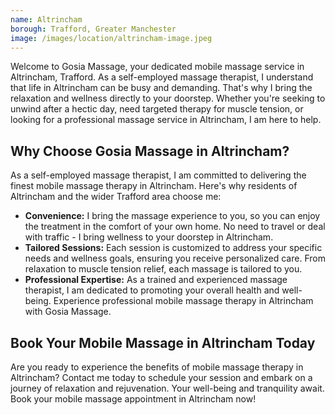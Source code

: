 ```yaml
---
name: Altrincham
borough: Trafford, Greater Manchester
image: /images/location/altrincham-image.jpeg
---
```


Welcome to Gosia Massage, your dedicated mobile massage service in Altrincham, Trafford. As a self-employed massage therapist, I understand that life in Altrincham can be busy and demanding. That's why I bring the relaxation and wellness directly to your doorstep. Whether you're seeking to unwind after a hectic day, need targeted therapy for muscle tension, or looking for a professional massage service in Altrincham, I am here to help.

## Why Choose Gosia Massage in Altrincham?

As a self-employed massage therapist, I am committed to delivering the finest mobile massage therapy in Altrincham. Here's why residents of Altrincham and the wider Trafford area choose me:

- **Convenience:** I bring the massage experience to you, so you can enjoy the treatment in the comfort of your own home. No need to travel or deal with traffic - I bring wellness to your doorstep in Altrincham.
- **Tailored Sessions:** Each session is customized to address your specific needs and wellness goals, ensuring you receive personalized care. From relaxation to muscle tension relief, each massage is tailored to you.
- **Professional Expertise:** As a trained and experienced massage therapist, I am dedicated to promoting your overall health and well-being. Experience professional mobile massage therapy in Altrincham with Gosia Massage.

## Book Your Mobile Massage in Altrincham Today

Are you ready to experience the benefits of mobile massage therapy in Altrincham? Contact me today to schedule your session and embark on a journey of relaxation and rejuvenation. Your well-being and tranquility await. Book your mobile massage appointment in Altrincham now!
